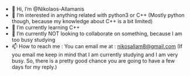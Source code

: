 - 👋 Hi, I’m @Nikolaos-Allamanis
- 👀 I’m interested in anything related with python3 or C++ (Mostly python though, because my knowledge about C++ is a bit limited)
- 🌱 I’m currently learning C++
- 💞️ I’m currently NOT looking to collaborate on something, because I am too busy studying
- 📫 How to reach me : You can email me at : nikosallam8@gmail.com
(If you email me keep in mind that I am currently studying and I am very busy. So, there is a pretty good chance you are going to have a few days for my reply.)
